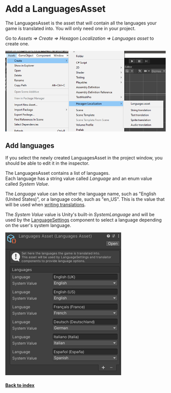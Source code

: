 # Add a LanguagesAsset

The LanguagesAsset is the asset that will contain all the languages your game is translated into. You will only need one in your project.

Go to *Assets => Create => Hexagon Localization => Languages asset* to create one.

![Create LanguagesAsset](../Pictures/CreateMenu.png)

## Add languages

If you select the newly created LanguagesAsset in the project window, you should be able to edit it in the inspector.

The LanguagesAsset contains a list of languages.  
Each language has a string value called *Language* and an enum value called *System Value*.

The *Language* value can be either the language name, such as "English (United States)", or a language code, such as "en_US". This is the value that will be used when [writing translations](CreateTranslation.md).

The *System Value* value is Unity's built-in *SystemLanguage* and will be used by the [LanguageSettings](LanguageSettings.md) component to select a language depending on the user's system language.

![LanguagesAsset example](../Pictures/LanguagesAssetInspector.png)

#### [Back to index](../README.md)
